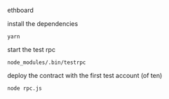 ethboard

install the dependencies
```
yarn
```

start the test rpc
```
node_modules/.bin/testrpc
```

deploy the contract with the first test account (of ten)
```
node rpc.js
```